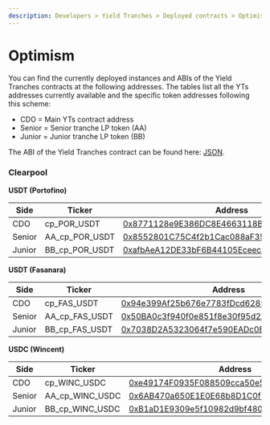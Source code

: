 ```yaml
---
description: Developers > Yield Tranches > Deployed contracts > Optimism
---
```


# Optimism

You can find the currently deployed instances and ABIs of the Yield Tranches contracts at the following addresses. The tables list all the YTs addresses currently available and the specific token addresses following this scheme:&#x20;

* CDO = Main YTs contract address
* Senior = Senior tranche LP token (AA)
* Junior = Junior tranche LP token (BB)

The ABI of the Yield Tranches contract can be found here: [JSON](https://github.com/Idle-Labs/idle-tranches/blob/master/abi/IdleCDO.json).

### Clearpool

**USDT (Portofino)**

<table><thead><tr><th width="98.33333333333331">Side</th><th width="197">Ticker</th><th>Address</th></tr></thead><tbody><tr><td>CDO</td><td>cp_POR_USDT</td><td><a href="https://optimistic.etherscan.io/address/0x8771128e9E386DC8E4663118BB11EA3DE910e528">0x8771128e9E386DC8E4663118BB11EA3DE910e528</a></td></tr><tr><td>Senior</td><td>AA_cp_POR_USDT</td><td><a href="https://optimistic.etherscan.io/address/0x8552801C75C4f2b1Cac088aF352193858B201D4E">0x8552801C75C4f2b1Cac088aF352193858B201D4E</a></td></tr><tr><td>Junior</td><td>BB_cp_POR_USDT</td><td><a href="https://optimistic.etherscan.io/address/0xafbAeA12DE33bF6B44105Eceecec24B29163077c">0xafbAeA12DE33bF6B44105Eceecec24B29163077c</a></td></tr></tbody></table>

**USDT (Fasanara)**

<table><thead><tr><th width="98.33333333333331">Side</th><th width="197">Ticker</th><th>Address</th></tr></thead><tbody><tr><td>CDO</td><td>cp_FAS_USDT</td><td><a href="https://optimistic.etherscan.io/address/0x94e399Af25b676e7783fDcd62854221e67566b7f">0x94e399Af25b676e7783fDcd62854221e67566b7f</a></td></tr><tr><td>Senior</td><td>AA_cp_FAS_USDT</td><td><a href="https://optimistic.etherscan.io/address/0x50ba0c3f940f0e851f8e30f95d2a839216ec5ec9">0x50BA0c3f940f0e851f8e30f95d2A839216EC5eC9</a></td></tr><tr><td>Junior</td><td>BB_cp_FAS_USDT</td><td><a href="https://optimistic.etherscan.io/address/0x7038d2a5323064f7e590eadc0e8833f2613f6317">0x7038D2A5323064f7e590EADc0E8833F2613F6317</a></td></tr></tbody></table>

**USDC (Wincent)**

<table><thead><tr><th width="98.33333333333331">Side</th><th width="197">Ticker</th><th>Address</th></tr></thead><tbody><tr><td>CDO</td><td>cp_WINC_USDC</td><td><a href="https://optimistic.etherscan.io/address/0xe49174f0935f088509cca50e54024f6f8a6e08dd">0xe49174F0935F088509cca50e54024F6f8a6E08Dd</a></td></tr><tr><td>Senior</td><td>AA_cp_WINC_USDC</td><td><a href="https://optimistic.etherscan.io/address/0x6ab470a650e1e0e68b8d1c0f154e78ca1a7147bf">0x6AB470a650E1E0E68b8D1C0f154E78ca1a7147BF</a></td></tr><tr><td>Junior</td><td>BB_cp_WINC_USDC</td><td><a href="https://optimistic.etherscan.io/address/0xb1ad1e9309e5f10982d9bf480bc241580ccc4b02">0xB1aD1E9309e5f10982d9bf480bC241580ccc4b02</a></td></tr></tbody></table>
